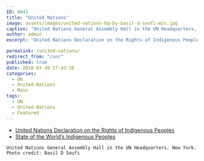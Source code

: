 ```yaml
---
ID: 8841
title: "United Nations"
image: assets/images/united-nations-hq-by-basil-d-soufi-min.jpg
caption: "United Nations General Assembly Hall in the UN Headquarters, New York. Photo credit, Basil D Soufi."
author: admin
excerpt: "United Nations Declaration on the Rights of Indigenous Peoples and State of the World’s Indigenous Peoples."

permalink: /united-nations/
redirect_from: "/un/"
published: true
date: 2018-07-30 17:43:58
categories:
  - UN
  - United-Nations
  - Main
tags:
  - UN
  - United-Nations
  - Featured
---
```

* [United Nations Declaration on the Rights of Indigenous Peoples](/united-nations-declaration-on-the-rights-of-indigenous-peoples/)
* [State of the World’s Indigenous Peoples](/sowip/)


`United Nations General Assembly Hall in the UN Headquarters, New York. Photo credit: Basil D Soufi`
